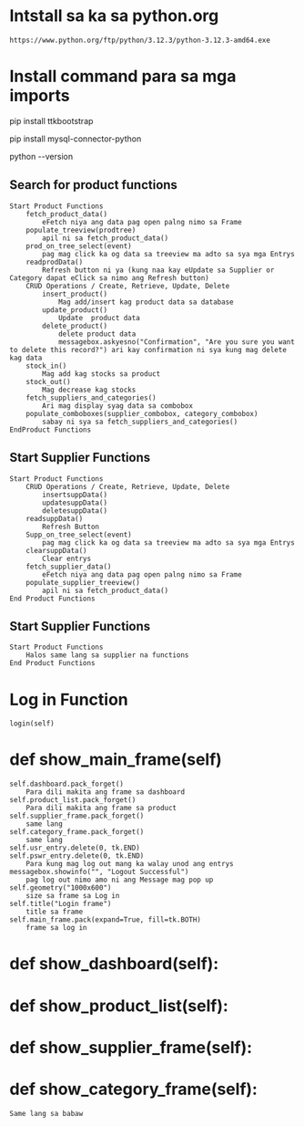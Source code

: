 # Intstall sa ka sa python.org
    https://www.python.org/ftp/python/3.12.3/python-3.12.3-amd64.exe

# Install command para sa mga imports
pip install ttkbootstrap

pip install mysql-connector-python

python --version 


## Search for product functions
    Start Product Functions
        fetch_product_data()
            eFetch niya ang data pag open palng nimo sa Frame
        populate_treeview(prodtree)
            apil ni sa fetch_product_data()
        prod_on_tree_select(event) 
            pag mag click ka og data sa treeview ma adto sa sya mga Entrys
        readprodData()
            Refresh button ni ya (kung naa kay eUpdate sa Supplier or Category dapat eClick sa nimo ang Refresh button)
        CRUD Operations / Create, Retrieve, Update, Delete
            insert_product()
                Mag add/insert kag product data sa database
            update_product()
                Update  product data
            delete_product()
                delete product data
                messagebox.askyesno("Confirmation", "Are you sure you want to delete this record?") ari kay confirmation ni sya kung mag delete kag data
        stock_in()
            Mag add kag stocks sa product
        stock_out()
            Mag decrease kag stocks
        fetch_suppliers_and_categories()
            Ari mag display syag data sa combobox
        populate_comboboxes(supplier_combobox, category_combobox)
            sabay ni sya sa fetch_suppliers_and_categories()
    EndProduct Functions

## Start Supplier Functions
    Start Product Functions
        CRUD Operations / Create, Retrieve, Update, Delete
            insertsuppData()
            updatesuppData()
            deletesuppData()
        readsuppData()
            Refresh Button
        Supp_on_tree_select(event)
            pag mag click ka og data sa treeview ma adto sa sya mga Entrys
        clearsuppData()
            Clear entrys
        fetch_supplier_data()
            eFetch niya ang data pag open palng nimo sa Frame
        populate_supplier_treeview()
            apil ni sa fetch_product_data()
    End Product Functions

## Start Supplier Functions
    Start Product Functions
        Halos same lang sa supplier na functions
    End Product Functions


# Log in Function
    login(self)

# def show_main_frame(self)
    self.dashboard.pack_forget()
        Para dili makita ang frame sa dashboard
    self.product_list.pack_forget()
        Para dili makita ang frame sa product
    self.supplier_frame.pack_forget()
        same lang
    self.category_frame.pack_forget()
        same lang
    self.usr_entry.delete(0, tk.END)
    self.pswr_entry.delete(0, tk.END)
        Para kung mag log out mang ka walay unod ang entrys
    messagebox.showinfo("", "Logout Successful")
        pag log out nimo amo ni ang Message mag pop up
    self.geometry("1000x600")
        size sa frame sa Log in
    self.title("Login frame")
        title sa frame
    self.main_frame.pack(expand=True, fill=tk.BOTH)
        frame sa log in

# def show_dashboard(self):
# def show_product_list(self):
# def show_supplier_frame(self):
# def show_category_frame(self):
    Same lang sa babaw